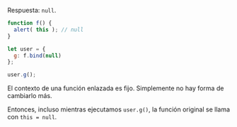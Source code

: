 Respuesta: `null`.


```js run
function f() {
  alert( this ); // null
}

let user = {
  g: f.bind(null)
};

user.g();
```

El contexto de una función enlazada es fijo. Simplemente no hay forma de cambiarlo más.

Entonces, incluso mientras ejecutamos `user.g()`, la función original se llama con `this = null`.

